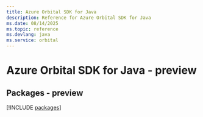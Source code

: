 ```yaml
---
title: Azure Orbital SDK for Java
description: Reference for Azure Orbital SDK for Java
ms.date: 08/14/2025
ms.topic: reference
ms.devlang: java
ms.service: orbital
---
```

# Azure Orbital SDK for Java - preview
## Packages - preview
[!INCLUDE [packages](orbital-index.md)]